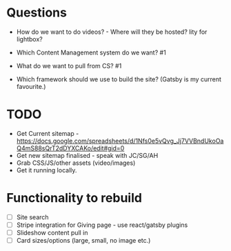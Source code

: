 # Questions

- How do we want to do videos? - Where will they be hosted? lity for lightbox?
- Which Content Management system do we want? #1
- What do we want to pull from CS? #1

- Which framework should we use to build the site? (Gatsby is my current favourite.)

# TODO

- Get Current sitemap - https://docs.google.com/spreadsheets/d/1Nfs0e5vQvg_Jj7VVBndUkoOaQ4mS88sQrT2dDYXCAKo/edit#gid=0
- Get new sitemap finalised - speak with JC/SG/AH
- Grab CSS/JS/other assets (video/images)
- Get it running locally.

# Functionality to rebuild

- [ ] Site search
- [ ] Stripe integration for Giving page - use react/gatsby plugins
- [ ] Slideshow content pull in
- [ ] Card sizes/options (large, small, no image etc.)
